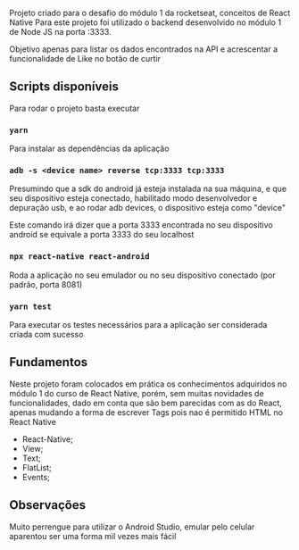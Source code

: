 Projeto criado para o desafio do módulo 1 da rocketseat, conceitos de React Native
Para este projeto foi utilizado o backend desenvolvido no módulo 1 de Node JS na porta :3333.

Objetivo apenas para listar os dados encontrados na API e acrescentar a funcionalidade de Like no botão de curtir

## Scripts disponíveis

Para rodar o projeto basta executar

### `yarn`

Para instalar as dependências da aplicação

### `adb -s <device name> reverse tcp:3333 tcp:3333`

Presumindo que a sdk do android já esteja instalada na sua máquina, e que seu dispositivo esteja conectado, 
habilitado modo desenvolvedor e depuração usb, e ao rodar adb devices, o dispositivo esteja como "device"

Este comando irá dizer que a porta 3333 encontrada no seu dispositivo android se equivale a porta 3333 do seu localhost


### `npx react-native react-android`

Roda a aplicação no seu emulador ou no seu dispositivo conectado (por padrão, porta 8081)


### `yarn test`

Para executar os testes necessários para a aplicação ser considerada criada com sucesso

## Fundamentos

Neste projeto foram colocados em prática os conhecimentos adquiridos no módulo 1 do curso de React Native,
porém, sem muitas novidades de funcionalidades, dado em conta que são bem parecidas com as do React, apenas mudando a forma de escrever Tags pois nao é permitido HTML no React Native

- React-Native;
- View;
- Text;
- FlatList;
- Events;

## Observações
Muito perrengue para utilizar o Android Studio, emular pelo celular aparentou ser uma forma mil vezes mais fácil